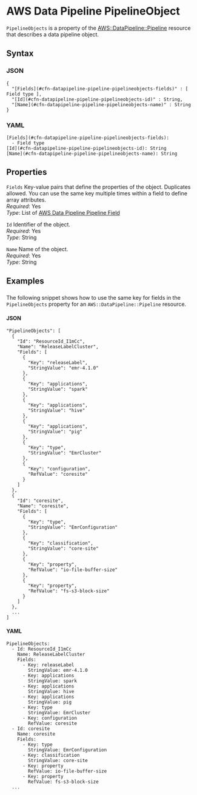 # AWS Data Pipeline PipelineObject<a name="aws-properties-datapipeline-pipeline-pipelineobjects"></a>

`PipelineObjects` is a property of the [AWS::DataPipeline::Pipeline](aws-resource-datapipeline-pipeline.md) resource that describes a data pipeline object\.

## Syntax<a name="w13ab1c21c10c90c14c31b5"></a>

### JSON<a name="aws-properties-datapipeline-pipeline-pipelineobjects-syntax.json"></a>

```
{
  "[Fields](#cfn-datapipeline-pipeline-pipelineobjects-fields)" : [ Field type ],
  "[Id](#cfn-datapipeline-pipeline-pipelineobjects-id)" : String,
  "[Name](#cfn-datapipeline-pipeline-pipelineobjects-name)" : String
}
```

### YAML<a name="aws-properties-datapipeline-pipeline-pipelineobjects-syntax.yaml"></a>

```
[Fields](#cfn-datapipeline-pipeline-pipelineobjects-fields):
  - Field type
[Id](#cfn-datapipeline-pipeline-pipelineobjects-id): String
[Name](#cfn-datapipeline-pipeline-pipelineobjects-name): String
```

## Properties<a name="w13ab1c21c10c90c14c31b7"></a>

`Fields`  <a name="cfn-datapipeline-pipeline-pipelineobjects-fields"></a>
Key\-value pairs that define the properties of the object\. Duplicates allowed\. You can use the same key multiple times within a field to define array attributes\.  
*Required*: Yes  
*Type*: List of [AWS Data Pipeline Pipeline Field](aws-properties-datapipeline-pipeline-pipelineobjects-fields.md)

`Id`  <a name="cfn-datapipeline-pipeline-pipelineobjects-id"></a>
Identifier of the object\.  
*Required*: Yes  
*Type*: String

`Name`  <a name="cfn-datapipeline-pipeline-pipelineobjects-name"></a>
Name of the object\.  
*Required*: Yes  
*Type*: String

## Examples<a name="aws-properties-datapipeline-pipeline-pipelineobjects-examples"></a>

### <a name="aws-properties-datapipeline-pipeline-pipelineobjects-example1"></a>

The following snippet shows how to use the same key for fields in the `PipelineObjects` property for an `AWS::DataPipeline::Pipeline` resource\.

#### JSON<a name="aws-properties-datapipeline-pipeline-pipelineobjects-example1.json"></a>

```
"PipelineObjects": [
  {
    "Id": "ResourceId_I1mCc",
    "Name": "ReleaseLabelCluster",
    "Fields": [
      {
        "Key": "releaseLabel",
        "StringValue": "emr-4.1.0"
      },
      {
        "Key": "applications",
        "StringValue": "spark"
      },
      {
        "Key": "applications",
        "StringValue": "hive"
      },
      {
        "Key": "applications",
        "StringValue": "pig"
      },
      {
        "Key": "type",
        "StringValue": "EmrCluster"
      },
      {
        "Key": "configuration",
        "RefValue": "coresite"
      }
    ]
  },
  {
    "Id": "coresite",
    "Name": "coresite",
    "Fields": [
      {
        "Key": "type",
        "StringValue": "EmrConfiguration"
      },
      {
        "Key": "classification",
        "StringValue": "core-site"
      },
      {
        "Key": "property",
        "RefValue": "io-file-buffer-size"
      },
      {
        "Key": "property",
        "RefValue": "fs-s3-block-size"
      }
    ]
  },
  ...
]
```

#### YAML<a name="aws-properties-datapipeline-pipeline-pipelineobjects-example1.yaml"></a>

```
PipelineObjects:
  - Id: ResourceId_I1mCc
    Name: ReleaseLabelCluster
    Fields:
      - Key: releaseLabel
        StringValue: emr-4.1.0
      - Key: applications
        StringValue: spark
      - Key: applications
        StringValue: hive
      - Key: applications
        StringValue: pig
      - Key: type
        StringValue: EmrCluster
      - Key: configuration
        RefValue: coresite
  - Id: coresite
    Name: coresite
    Fields:
      - Key: type
        StringValue: EmrConfiguration
      - Key: classification
        StringValue: core-site
      - Key: property
        RefValue: io-file-buffer-size
      - Key: property
        RefValue: fs-s3-block-size
  ...
```